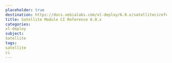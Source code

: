 ```yaml
---
placeholder: true
destination: https://docs.xebialabs.com/xl-deploy/6.0.x/satellitecireference.html
title: Satellite Module CI Reference 6.0.x
categories:
xl-deploy
subject:
Satellite
tags:
satellite
ci
---
```

